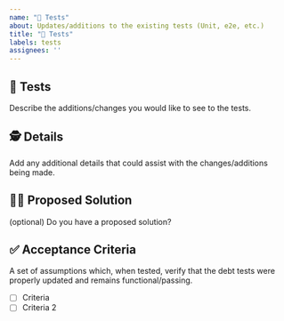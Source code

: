 ```yaml
---
name: "🧪 Tests"
about: Updates/additions to the existing tests (Unit, e2e, etc.)
title: "🧪 Tests"
labels: tests
assignees: ''
---
```


## 🧪 Tests

Describe the additions/changes you would like to see to the tests.

## 🕵️ Details

Add any additional details that could assist with the changes/additions being made.

## 🙋‍♀️ Proposed Solution

(optional) Do you have a proposed solution?

## ✅ Acceptance Criteria

A set of assumptions which, when tested, verify that the debt tests were properly updated and remains functional/passing.

- [ ] Criteria
- [ ] Criteria 2
